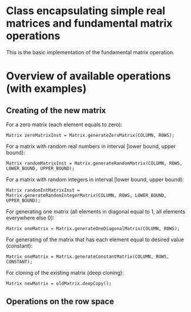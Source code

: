 # Class encapsulating simple real matrices and fundamental matrix operations
This is the basic implementation of the fundamental matrix operation. 

# Overview of available operations (with examples)
## Creating of the new matrix
For a zero matrix (each element equals to zero):
```
Matrix zeroMatrixInst = Matrix.generateZeroMatrix(COLUMN, ROWS);
```
For a matrix with random real numbers in interval [lower bound, upper bound):
```
Matrix randomMatrixInst = Matrix.generateRandomMatrix(COLUMN, ROWS, LOWER_BOUND, UPPER_BOUND);
```
For a matrix with random integers in interval [lower bound, upper bound):
```
Matrix randomIntMatrixInst = Matrix.generateRandomIntegerMatrix(COLUMN, ROWS, LOWER_BOUND, UPPER_BOUND);
```
For generating one matrix (all elements in diagonal equal to 1, all elements everywhere else 0):
```
Matrix oneMatrix = Matrix.generateOneDiagonalMatrix(COLUMN, ROWS);
```
For generating of the matrix that has each element equal to desired value (constant):
```
Matrix oneMatrix = Matrix.generateConstantMatrix(COLUMN, ROWS, CONSTANT);
```
For cloning of the existing matrix (deep cloning):
```
Matrix newMatrix = oldMatrix.deepCopy();
```
## Operations on the row space
